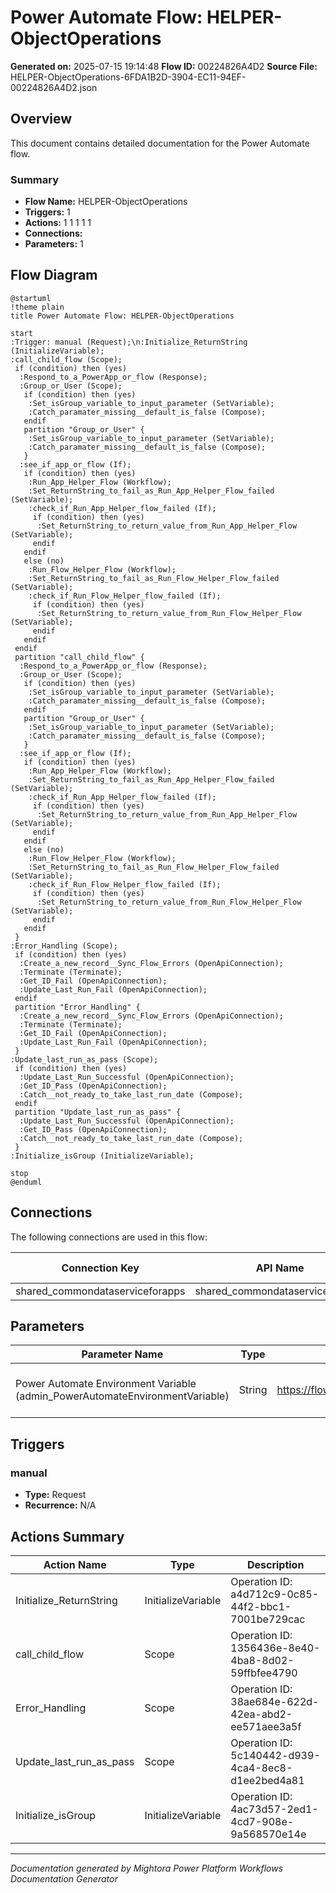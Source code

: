 ﻿# Power Automate Flow: HELPER-ObjectOperations

**Generated on:** 2025-07-15 19:14:48
**Flow ID:** 00224826A4D2
**Source File:** HELPER-ObjectOperations-6FDA1B2D-3904-EC11-94EF-00224826A4D2.json

## Overview

This document contains detailed documentation for the Power Automate flow.

### Summary
- **Flow Name:** HELPER-ObjectOperations
- **Triggers:** 1
- **Actions:** 1 1 1 1 1
- **Connections:** 
- **Parameters:** 1

## Flow Diagram

```plantuml
@startuml
!theme plain
title Power Automate Flow: HELPER-ObjectOperations

start
:Trigger: manual (Request);\n:Initialize_ReturnString (InitializeVariable);
:call_child_flow (Scope);
 if (condition) then (yes)
  :Respond_to_a_PowerApp_or_flow (Response);
  :Group_or_User (Scope);
   if (condition) then (yes)
    :Set_isGroup_variable_to_input_parameter (SetVariable);
    :Catch_paramater_missing__default_is_false (Compose);
   endif
   partition "Group_or_User" {
    :Set_isGroup_variable_to_input_parameter (SetVariable);
    :Catch_paramater_missing__default_is_false (Compose);
   }
  :see_if_app_or_flow (If);
   if (condition) then (yes)
    :Run_App_Helper_Flow (Workflow);
    :Set_ReturnString_to_fail_as_Run_App_Helper_Flow_failed (SetVariable);
    :check_if_Run_App_Helper_flow_failed (If);
     if (condition) then (yes)
      :Set_ReturnString_to_return_value_from_Run_App_Helper_Flow (SetVariable);
     endif
   endif
   else (no)
    :Run_Flow_Helper_Flow (Workflow);
    :Set_ReturnString_to_fail_as_Run_Flow_Helper_Flow_failed (SetVariable);
    :check_if_Run_Flow_Helper_flow_failed (If);
     if (condition) then (yes)
      :Set_ReturnString_to_return_value_from_Run_Flow_Helper_Flow (SetVariable);
     endif
   endif
 endif
 partition "call_child_flow" {
  :Respond_to_a_PowerApp_or_flow (Response);
  :Group_or_User (Scope);
   if (condition) then (yes)
    :Set_isGroup_variable_to_input_parameter (SetVariable);
    :Catch_paramater_missing__default_is_false (Compose);
   endif
   partition "Group_or_User" {
    :Set_isGroup_variable_to_input_parameter (SetVariable);
    :Catch_paramater_missing__default_is_false (Compose);
   }
  :see_if_app_or_flow (If);
   if (condition) then (yes)
    :Run_App_Helper_Flow (Workflow);
    :Set_ReturnString_to_fail_as_Run_App_Helper_Flow_failed (SetVariable);
    :check_if_Run_App_Helper_flow_failed (If);
     if (condition) then (yes)
      :Set_ReturnString_to_return_value_from_Run_App_Helper_Flow (SetVariable);
     endif
   endif
   else (no)
    :Run_Flow_Helper_Flow (Workflow);
    :Set_ReturnString_to_fail_as_Run_Flow_Helper_Flow_failed (SetVariable);
    :check_if_Run_Flow_Helper_flow_failed (If);
     if (condition) then (yes)
      :Set_ReturnString_to_return_value_from_Run_Flow_Helper_Flow (SetVariable);
     endif
   endif
 }
:Error_Handling (Scope);
 if (condition) then (yes)
  :Create_a_new_record__Sync_Flow_Errors (OpenApiConnection);
  :Terminate (Terminate);
  :Get_ID_Fail (OpenApiConnection);
  :Update_Last_Run_Fail (OpenApiConnection);
 endif
 partition "Error_Handling" {
  :Create_a_new_record__Sync_Flow_Errors (OpenApiConnection);
  :Terminate (Terminate);
  :Get_ID_Fail (OpenApiConnection);
  :Update_Last_Run_Fail (OpenApiConnection);
 }
:Update_last_run_as_pass (Scope);
 if (condition) then (yes)
  :Update_Last_Run_Successful (OpenApiConnection);
  :Get_ID_Pass (OpenApiConnection);
  :Catch__not_ready_to_take_last_run_date (Compose);
 endif
 partition "Update_last_run_as_pass" {
  :Update_Last_Run_Successful (OpenApiConnection);
  :Get_ID_Pass (OpenApiConnection);
  :Catch__not_ready_to_take_last_run_date (Compose);
 }
:Initialize_isGroup (InitializeVariable);

stop
@enduml
```

## Connections

The following connections are used in this flow:

| Connection Key | API Name | Logical Name | Runtime Source |
|----------------|----------|--------------|----------------|
| shared_commondataserviceforapps | shared_commondataserviceforapps | admin_sharedcommondataserviceforapps_98924 | embedded |

## Parameters

| Parameter Name | Type | Default Value | Description |
|----------------|------|---------------|-------------|
| Power Automate Environment Variable (admin_PowerAutomateEnvironmentVariable) | String | https://flow.microsoft.com/manage/environments/ | Inventory - REQUIRED. Environment, including geographic location, for Power Automate - Ex for commercial: https://flow.microsoft.com/manage/environments/ |

## Triggers

### manual
- **Type:** Request
- **Recurrence:** N/A

## Actions Summary

| Action Name | Type | Description |
|-------------|------|-------------|
| Initialize_ReturnString | InitializeVariable | Operation ID: a4d712c9-0c85-44f2-bbc1-7001be729cac |
| call_child_flow | Scope | Operation ID: 1356436e-8e40-4ba8-8d02-59ffbfee4790 |
| Error_Handling | Scope | Operation ID: 38ae684e-622d-42ea-abd2-ee571aee3a5f |
| Update_last_run_as_pass | Scope | Operation ID: 5c140442-d939-4ca4-8ec8-d1ee2bed4a81 |
| Initialize_isGroup | InitializeVariable | Operation ID: 4ac73d57-2ed1-4cd7-908e-9a568570e14e |

---
*Documentation generated by Mightora Power Platform Workflows Documentation Generator*
